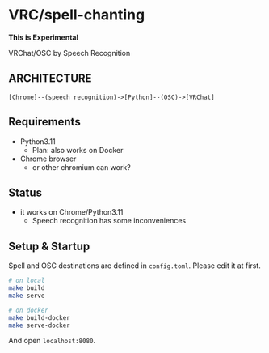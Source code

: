 # VRC/spell-chanting

__This is Experimental__

VRChat/OSC by Speech Recognition

## ARCHITECTURE

```
[Chrome]--(speech recognition)->[Python]--(OSC)->[VRChat]
```

## Requirements

- Python3.11
    - Plan: also works on Docker
- Chrome browser
    - or other chromium can work?

## Status

- it works on Chrome/Python3.11
    - Speech recognition has some inconveniences

## Setup & Startup

Spell and OSC destinations are defined in `config.toml`.
Please edit it at first.

```bash
# on local
make build
make serve
```

```bash
# on docker
make build-docker
make serve-docker
```

And open `localhost:8080`.
